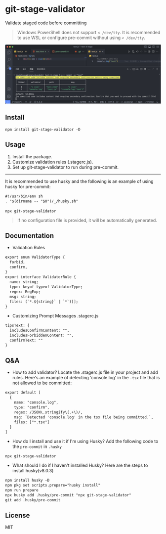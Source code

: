 # git-stage-validator

Validate staged code before committing

> Windows PowerShell does not support `< /dev/tty`. It is recommended to use WSL or configure pre-commit without using `< /dev/tty`.

![snapshot](./img/snapshot.png)
## Install

```
npm install git-stage-validator -D
```

## Usage

1. Install the package.
2. Customize validation rules (.stagerc.js).
3. Set up git-stage-validator to run during pre-commit.

---

It is recommended to use husky and the following is an example of using husky for pre-commit:

```
#!/usr/bin/env sh
. "$(dirname -- "$0")/_/husky.sh"

npx git-stage-validator

```

> If no configuration file is provided, it will be automatically generated.

## Documentation

- Validation Rules

```
export enum ValidatorType {
  forbid,
  confirm,
}
export interface ValidatorRule {
  name: string;
  type: keyof typeof ValidatorType;
  regex: RegExp;
  msg: string;
  files: (`*.${string}` | `*`)[];
}
```

- Customizing Prompt Messages
  .stagerc.js

```
tipsText: {
  includesConfirmContent: "",
  includesForbiddenContent: "",
  confirmText: ""
}
```

## Q&A

- How to add validator?
  Locate the .stagerc.js file in your project and add rules. Here's an example of detecting 'console.log' in the `.tsx` file that is not allowed to be committed:

```
export default [
  {
    name: "console.log",
    type: "confirm",
    regex: /JSON\.stringify\(.+\)/,
    msg: `Detected 'console.log' in the tsx file being committed.`,
    files: ["*.tsx"]
  }
]
```

- How do I install and use it if I'm using Husky?
Add the following code to the `pre-commit` in `.husky`
```
npx git-stage-validator
```

- What should I do if I haven't installed Husky?
Here are the steps to install husky(v8.0.3)
```
npm install husky -D
npm pkg set scripts.prepare="husky install"
npm run prepare
npx husky add .husky/pre-commit "npx git-stage-validator"
git add .husky/pre-commit
```

## License

MIT
